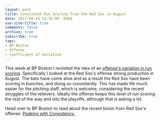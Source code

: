 ```yaml
---
layout: post
title: Consistent Run Scoring from the Red Sox in August
date: 2017-08-24 14:35:00 -0300
use-site-title: true
comments: false
archive: true
subscribe: true
tags:
- BP Boston
- Offense
- Coefficient of Variation
---
```


This week at BP Boston I revisited the idea of an <a href = "http://www.cteeter.ca/blog/2017-08-03-offense-variation-run-scoring/" target = "_blank"> offense's variation in run scoring</a>.
Specifically I looked at the Red Sox's offense strong production in August. The bats have come alive and as a result the Red Sox have been scoring in bunches, and doing so consistently.
This has made life much easier for the pitching staff, which is welcome, considering the recent struggles of the relievers.
Ideally the offense keeps this level of run scoring the rest of the way and into the playoffs, although that is asking a lot.

Head over to BP Boston to read about the recent boom from Red Sox's offense: <a href = "http://boston.locals.baseballprospectus.com/2017/08/22/peaking-with-consistency/" target = "_blank"> Peaking with Consistency.</a> 